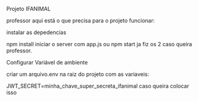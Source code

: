 Projeto IFANIMAL

professor aqui está o que precisa para o projeto funcionar:

instalar as depedencias

npm install
iniciar o server com app.js ou npm start ja fiz os 2 caso queira professor.

Configurar Variável de ambiente

criar um arquivo.env na raiz do projeto com as variaveis:

JWT_SECRET=minha_chave_super_secreta_ifanimal caso queira colocar isso
